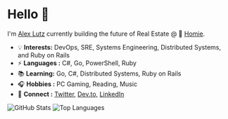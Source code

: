 # Hello 👋

I'm <a href="https://alexinslc.com/"> Alex Lutz</a> currently building the future of Real Estate @ 🏡 <a href="https://www.homie.com/">Homie</a>.

* 💡 **Interests:** DevOps, SRE, Systems Engineering, Distributed Systems, and Ruby on Rails
* ⚡  **Languages :** C#, Go, PowerShell, Ruby
* 📚  **Learning:** Go, C#, Distributed Systems, Ruby on Rails
* 🎧  **Hobbies :** PC Gaming, Reading, Music
* 💬  **Connect :** <a href="https://twitter.com/alexinslc">Twitter</a>, <a href="https://dev.to/alexinslc">Dev.to</a>, <a href="https://www.linkedin.com/in/alexlutz/">LinkedIn</a>

<!--  ![visitors](https://visitor-badge.glitch.me/badge?page_id=alexinslc/alexinslc) -->

![GitHub Stats](https://github-readme-stats.vercel.app/api?username=alexinslc&show_icons=true&&line_height=40)
![Top Languages](https://github-readme-stats.vercel.app/api/top-langs/?username=alexinslc&show_icons=true)

